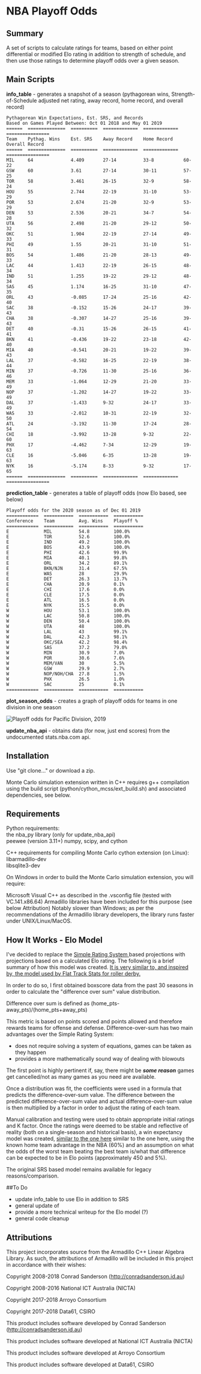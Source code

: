 # NBA Playoff Odds




## Summary 
A set of scripts to calculate ratings for teams, based on either point differential or modified Elo rating in addition to strength of schedule, and then use those ratings to determine playoff odds over a given season. 

## Main Scripts
**info_table** - generates a snapshot of a season (pythagorean wins, Strength-of-Schedule adjusted net rating, away record, home record, and overall record)

	Pythagorean Win Expectations, Est. SRS, and Records 
	Based on Games Played Between: Oct 01 2018 and May 01 2019
	======  ==============  ==========  =============  =============  ================
	Team    Pythag. Wins    Est. SRS    Away Record    Home Record    Overall Record
	======  ==============  ==========  =============  =============  ================
	MIL     64              4.409       27-14          33-8           60-22
	GSW     60              3.61        27-14          30-11          57-25
	TOR     58              3.461       26-15          32-9           58-24
	HOU     55              2.744       22-19          31-10          53-29
	POR     53              2.674       21-20          32-9           53-29
	DEN     53              2.536       20-21          34-7           54-28
	UTA     56              2.498       21-20          29-12          50-32
	OKC     51              1.904       22-19          27-14          49-33
	PHI     49              1.55        20-21          31-10          51-31
	BOS     54              1.486       21-20          28-13          49-33
	LAC     44              1.413       22-19          26-15          48-34
	IND     51              1.255       19-22          29-12          48-34
	SAS     45              1.174       16-25          31-10          47-35
	ORL     43              -0.085      17-24          25-16          42-40
	SAC     38              -0.152      15-26          24-17          39-43
	CHA     38              -0.307      14-27          25-16          39-43
	DET     40              -0.31       15-26          26-15          41-41
	BKN     41              -0.436      19-22          23-18          42-40
	MIA     40              -0.541      20-21          19-22          39-43
	LAL     37              -0.582      16-25          22-19          38-44
	MIN     37              -0.726      11-30          25-16          36-46
	MEM     33              -1.064      12-29          21-20          33-49
	NOP     37              -1.202      14-27          19-22          33-49
	DAL     37              -1.433      9-32           24-17          33-49
	WAS     33              -2.012      10-31          22-19          32-50
	ATL     24              -3.192      11-30          17-24          28-54
	CHI     18              -3.992      13-28          9-32           22-60
	PHX     17              -4.462      7-34           12-29          19-63
	CLE     16              -5.046      6-35           13-28          19-63
	NYK     16              -5.174      8-33           9-32           17-65
	======  ==============  ==========  =============  =============  ================

**prediction_table** - generates a table of playoff odds (now Elo based, see below)
	
	Playoff odds for the 2020 season as of Dec 01 2019
	============  ===========  ===========  ===========
	Conference    Team         Avg. Wins    Playoff %
	============  ===========  ===========  ===========
	E             MIL          54.8         100.0%
	E             TOR          52.6         100.0%
	E             IND          49.2         100.0%
	E             BOS          43.9         100.0%
	E             PHI          42.6         99.9%
	E             MIA          40.1         99.8%
	E             ORL          34.2         89.1%
	E             BKN/NJN      31.4         67.5%
	E             WAS          28           29.9%
	E             DET          26.3         13.7%
	E             CHA          20.9         0.1%
	E             CHI          17.6         0.0%
	E             CLE          17.5         0.0%
	E             ATL          16.5         0.0%
	E             NYK          15.5         0.0%
	W             HOU          53.1         100.0%
	W             LAC          50.8         100.0%
	W             DEN          50.4         100.0%
	W             UTA          48           100.0%
	W             LAL          43           99.1%
	W             DAL          42.3         98.1%
	W             OKC/SEA      42.2         98.4%
	W             SAS          37.2         79.0%
	W             MIN          30.9         7.0%
	W             POR          30.6         7.6%
	W             MEM/VAN      30           5.5%
	W             GSW          29.9         2.7%
	W             NOP/NOH/CHA  27.8         1.5%
	W             PHX          26.5         1.0%
	W             SAC          25           0.1%
	============  ===========  ===========  ===========


**plot_season_odds** - creates a graph of playoff odds for teams in one division in one season

![Playoff odds for Pacific Division, 2019](https://raw.githubusercontent.com/martinm43/nba_playoff_odds/master/src/README_example.png) 

**update_nba_api** - obtains data (for now, just end scores) from the undocumented stats.nba.com api.

## Installation

Use "git clone..." or download a zip.

Monte Carlo simulation extension written in C++ requires g++ compilation using the build script (python/cython_mcss/ext_build.sh) and associated dependencies, see below.

## Requirements

Python requirements:  
the nba_py library (only for update_nba_api)  
peewee (version 3.11+)
numpy, scipy, and cython  

C++ requirements for compiling Monte Carlo cython extension (on Linux):  
libarmadillo-dev   
libsqlite3-dev  

On Windows in order to build the Monte Carlo simulation extension, you will require:

Microsoft Visual C++ as described in the .vsconfig file (tested with VC.141.x86.64)
Armadillo libraries have been included for this purpose (see below Attribution)
Notably slower than Windows; as per the recommendations of the Armadillo library developers, 
the library runs faster under UNIX/Linux/MacOS.

## How It Works  - Elo Model
I've decided to replace the [Simple Rating System ](https://www.sports-reference.com/blog/2015/03/srs-calculation-details/)  based projections with projections based on a calculated Elo rating. The following is a brief summary of how this model was created. [It is very similar to, and inspired by, the model used by Flat Track Stats for roller derby.](https://web.archive.org/web/20200930184302/https://flattrackstats.com/about/algorithm/detailed) 

In order to do so, I first obtained boxscore data from the past 30 seasons in order to calculate the "difference over sum" value distribution. 

Difference over sum is defined as (home_pts-away_pts)/(home_pts+away_pts)

This metric is based on points scored and points allowed and therefore rewards teams for offense and defense. Difference-over-sum has two main advantages over the Simple Rating System:

* does not require solving a system of equations, games can be taken as they happen
* provides a more mathematically sound way of dealing with blowouts

The first point is highly pertinent if, say, there might be ***some reason*** games get cancelled/not as many games as you need are available.

Once a distribution was fit, the coefficients were used in a formula that predicts the difference-over-sum value. The difference between the predicted difference-over-sum value and actual difference-over-sum value is then multiplied by a factor in order to adjust the rating of each team.

Manual calibration and testing were used to obtain appropriate initial ratings and K factor. Once the ratings were deemed to be stable and reflective of reality (both on a single-season and historical basis), a win expectancy model was created, [similar to the one here](http://www.eloratings.net/about) similar to the one here, using the known home team advantage in the NBA (60%) and an assumption on what the odds of the worst team beating the best team is/what that difference can be expected to be in Elo points (approximately 450 and 5%).

The original SRS based model remains available for legacy reasons/comparison.

##To Do
* update info_table to use Elo in addition to SRS
* general update of 
* provide a more technical writeup for the Elo model (?)
* general code cleanup

## Attributions
This project incorporates source from the Armadillo C++ Linear Algebra Library.
As such, the attributions of Armadillo will be included in this project in accordance with their wishes:

Copyright 2008-2018 Conrad Sanderson (http://conradsanderson.id.au)

Copyright 2008-2016 National ICT Australia (NICTA)

Copyright 2017-2018 Arroyo Consortium

Copyright 2017-2018 Data61, CSIRO

This product includes software developed by Conrad Sanderson (http://conradsanderson.id.au)

This product includes software developed at National ICT Australia (NICTA)

This product includes software developed at Arroyo Consortium

This product includes software developed at Data61, CSIRO



